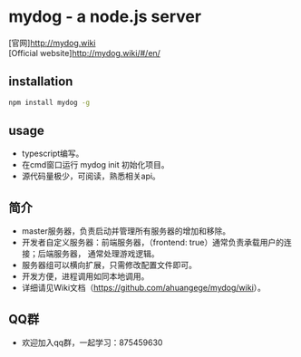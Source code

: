 mydog - a node.js server
===========================

[官网]<http://mydog.wiki>  
[Official website]<http://mydog.wiki/#/en/>

## installation

```bash
npm install mydog -g
```

## usage

* typescript编写。
* 在cmd窗口运行 mydog init 初始化项目。
* 源代码量极少，可阅读，熟悉相关api。

## 简介

* master服务器，负责启动并管理所有服务器的增加和移除。
* 开发者自定义服务器：前端服务器，（frontend: true）通常负责承载用户的连接；后端服务器， 通常处理游戏逻辑。
* 服务器组可以横向扩展，只需修改配置文件即可。
* 开发方便，进程调用如同本地调用。
* 详细请见Wiki文档（<https://github.com/ahuangege/mydog/wiki>）。

## QQ群

* 欢迎加入qq群，一起学习：875459630
